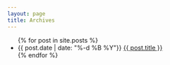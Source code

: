 ```yaml
---
layout: page
title: Archives
---
```


<ul>
  {% for post in site.posts %}
    <li>{{ post.date | date: "%-d %B %Y"}} <a href="{{ post.url }}">{{ post.title }}</a></li>
  {% endfor %}
</ul>
